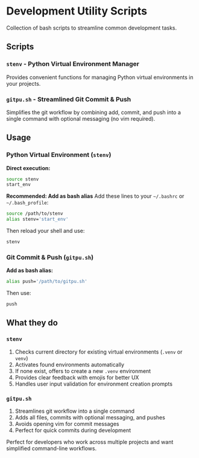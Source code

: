 # Development Utility Scripts

Collection of bash scripts to streamline common development tasks.

## Scripts

### `stenv` - Python Virtual Environment Manager
Provides convenient functions for managing Python virtual environments in your projects.

### `gitpu.sh` - Streamlined Git Commit & Push  
Simplifies the git workflow by combining add, commit, and push into a single command with optional messaging (no vim required).

## Usage

### Python Virtual Environment (`stenv`)
**Direct execution:**
```bash
source stenv
start_env
```

**Recommended: Add as bash alias**
Add these lines to your `~/.bashrc` or `~/.bash_profile`:
```bash
source /path/to/stenv
alias stenv='start_env'
```

Then reload your shell and use:
```bash
stenv
```

### Git Commit & Push (`gitpu.sh`)
**Add as bash alias:**
```bash
alias push='/path/to/gitpu.sh'
```

Then use:
```bash
push
```

## What they do

### `stenv`
1. Checks current directory for existing virtual environments (`.venv` or `venv`)
2. Activates found environments automatically
3. If none exist, offers to create a new `.venv` environment
4. Provides clear feedback with emojis for better UX
5. Handles user input validation for environment creation prompts

### `gitpu.sh`
1. Streamlines git workflow into a single command
2. Adds all files, commits with optional messaging, and pushes
3. Avoids opening vim for commit messages
4. Perfect for quick commits during development

Perfect for developers who work across multiple projects and want simplified command-line workflows.
